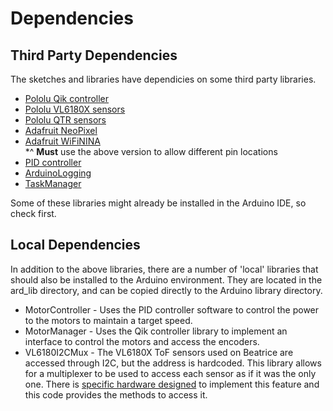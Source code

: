 # Dependencies

## Third Party Dependencies
<p>The sketches and libraries have dependicies on some third party libraries.</p>

- [Pololu Qik controller](https://github.com/pololu/qik-arduino)
- [Pololu VL6180X sensors](https://github.com/pololu/vl6180x-arduino)
- [Pololu QTR sensors](https://github.com/pololu/qtr-sensors-arduino)
- [Adafruit NeoPixel](https://github.com/adafruit/Adafruit_NeoPixel)
- [Adafruit WiFiNINA](https://github.com/adafruit/WiFiNINA)<br/>
*^ **Must** use the above version to allow different pin locations
- [PID controller](https://github.com/br3ttb/Arduino-PID-Library)
- [ArduinoLogging](https://github.com/markwomack/ArduinoLogging)
- [TaskManager](https://github.com/markwomack/TaskManager)

<p>Some of these libraries might already be installed in the Arduino
IDE, so check first.</p>

## Local Dependencies
<p>In addition to the above libraries, there are a number of 'local'
libraries that should also be installed to the Arduino environment.
They are located in the ard_lib directory, and can be copied directly
to the Arduino library directory.</p>

- MotorController - Uses the PID controller software to control the
power to the motors to maintain a target speed.
- MotorManager - Uses the Qik controller library to implement an
interface to control the motors and access the encoders.
- VL6180I2CMux - The VL6180X ToF sensors used on Beatrice are accessed
through I2C, but the address is hardcoded. This library allows for a
multiplexer to be used to access each sensor as if it was the only
one. There is 
[specific hardware designed](https://github.com/markwomack/robotics/tree/main/robot_mark_ii/physical)
to implement this feature and this code provides the methods to access
it.
